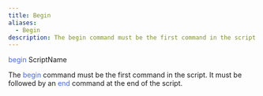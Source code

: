 ```yaml
---
title: Begin
aliases:
  - Begin
description: The begin command must be the first command in the script.
---
```

<span style="color:royalblue">begin</span> ScriptName

The <span style="color:royalblue">begin</span> command must be the first command in the script. It must be followed by an <span style="color:royalblue">end</span> command at the end of the script.
